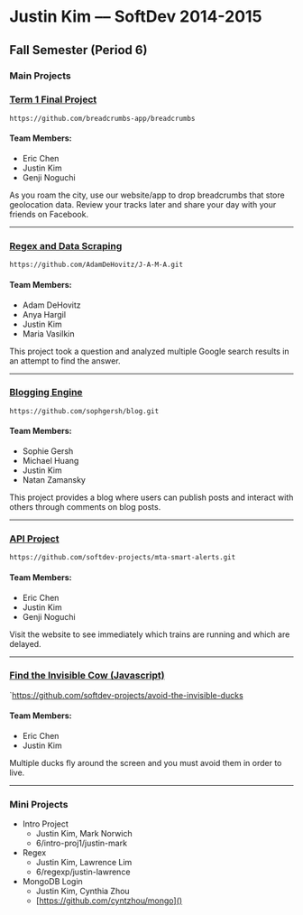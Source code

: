 # Justin Kim –– SoftDev 2014-2015

## Fall Semester (Period 6)

### Main Projects

### [Term 1 Final Project](https://github.com/breadcrumbs-app/breadcrumbs)
`https://github.com/breadcrumbs-app/breadcrumbs`
#### Team Members:
* Eric Chen
* Justin Kim
* Genji Noguchi

As you roam the city, use our website/app to drop breadcrumbs that store geolocation data. Review your tracks later and share your day with your friends on Facebook.

---

### [Regex and Data Scraping](https://github.com/AdamDeHovitz/J-A-M-A)
`https://github.com/AdamDeHovitz/J-A-M-A.git`
#### Team Members:
* Adam DeHovitz
* Anya Hargil
* Justin Kim
* Maria Vasilkin

This project took a question and analyzed multiple Google search results in an attempt to find the answer.

---

### [Blogging Engine](https://github.com/sophgersh/blog)
`https://github.com/sophgersh/blog.git`
#### Team Members:
* Sophie Gersh
* Michael Huang
* Justin Kim
* Natan Zamansky

This project provides a blog where users can publish posts and interact with others through comments on blog posts.

---

### [API Project](https://github.com/softdev-projects/mta-smart-alerts)
`https://github.com/softdev-projects/mta-smart-alerts.git`
#### Team Members:
* Eric Chen
* Justin Kim
* Genji Noguchi

Visit the website to see immediately which trains are running and which are delayed.

---

### [Find the Invisible Cow (Javascript)](https://github.com/softdev-projects/avoid-the-invisible-ducks)
`https://github.com/softdev-projects/avoid-the-invisible-ducks
#### Team Members:
* Eric Chen
* Justin Kim

Multiple ducks fly around the screen and you must avoid them in order to live.

---

### Mini Projects

* Intro Project
  * Justin Kim, Mark Norwich
  * 6/intro-proj1/justin-mark
* Regex
  * Justin Kim, Lawrence Lim
  * 6/regexp/justin-lawrence
* MongoDB Login
  * Justin Kim, Cynthia Zhou
  * [https://github.com/cyntzhou/mongo]()
